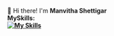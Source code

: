 
👋 Hi there! I'm <b>Manvitha Shettigar<b><br/>
 MySkills:<br>
[![My Skills](https://skillicons.dev/icons?i=js,java,react,html,css,mysql,git,github)](https://skillicons.dev)
